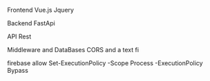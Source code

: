
Frontend
Vue.js
Jquery

Backend
FastApi

API
Rest

Middleware and DataBases
CORS and a text fi


firebase allow
Set-ExecutionPolicy -Scope Process -ExecutionPolicy Bypass